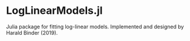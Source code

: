 # LogLinearModels.jl

Julia package for fitting log-linear models.
Implemented and designed by Harald Binder (2019).
